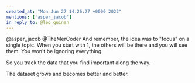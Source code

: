 ```yaml
---
created_at: "Mon Jun 27 14:26:27 +0000 2022"
mentions: ['asper_jacob']
in_reply_to: @leo_guinan
---
```


@asper_jacob @TheMerCoder And remember, the idea was to "focus" on a single topic. When you start with 1, the others will be there and you will see them. You won't be ignoring everything.

So you track the data that you find important along the way.

The dataset grows and becomes better and better.